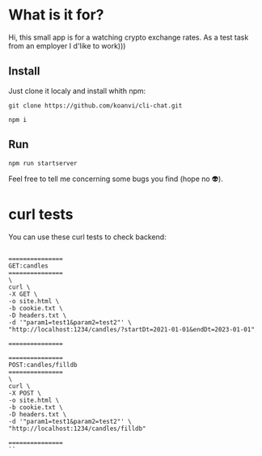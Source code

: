 # What is it for?
Hi, this small app is for a watching crypto exchange rates. As a test task from an employer I d'like to work)))

## Install

Just clone it localy and install whith npm:

```
git clone https://github.com/koanvi/cli-chat.git
```
```
npm i
```
## Run
```
npm run startserver
```

Feel free to tell me concerning some bugs you find (hope no 👽).


# curl tests
You can use these curl tests to check backend:

```

===============
GET:candles
===============
\
curl \
-X GET \
-o site.html \
-b cookie.txt \
-D headers.txt \
-d '"param1=test1&param2=test2"' \
"http://localhost:1234/candles/?startDt=2021-01-01&endDt=2023-01-01"

===============

===============
POST:candles/filldb
===============
\
curl \
-X POST \
-o site.html \
-b cookie.txt \
-D headers.txt \
-d '"param1=test1&param2=test2"' \
"http://localhost:1234/candles/filldb"

===============
``
